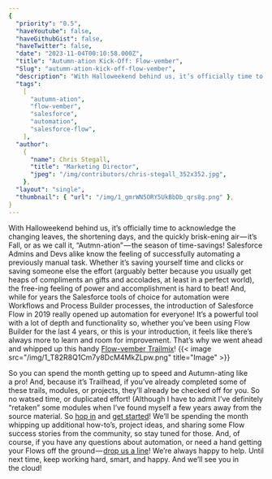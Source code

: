 ```yaml
---
{
  "priority": "0.5",
  "haveYoutube": false,
  "haveGithubGist": false,
  "haveTwitter": false,
  "date": "2023-11-04T00:10:58.000Z",
  "title": "Autumn-ation Kick-Off: Flow-vember",
  "Slug": "autumn-ation-kick-off-flow-vember",
  "description": "With Halloweekend behind us, it’s officially time to acknowledge the changing leaves, the shortening days, and the quickly brisk-ening air — it’s Fall, or as we call it, “Autmn-ation” — the season of time-savings!.",
  "tags":
    [
      "autumn-ation",
      "flow-vember",
      "salesforce",
      "automation",
      "salesforce-flow",
    ],
  "author":
    {
      "name": Chris Stegall,
      "title": "Marketing Director",
      "jpeg": "/img/contributors/chris-stegall_352x352.jpg",
    },
  "layout": "single",
  "thumbnail": { "url": "/img/1_gmrWN5ORY5UkBbDb_qrs8g.png" },
}
---
```


With Halloweekend behind us, it’s officially time to acknowledge the changing leaves, the shortening days, and the quickly brisk-ening air — it’s Fall, or as we call it, “Autmn-ation” — the season of time-savings!
Salesforce Admins and Devs alike know the feeling of successfully automating a previously manual task. Whether it’s saving yourself time and clicks or saving someone else the effort (arguably better because you usually get heaps of compliments an gifts and accolades, at least in a perfect world), the free-ing feeling of power and accomplishment is hard to beat!
And, while for years the Salesforce tools of choice for automation were Workflows and Process Builder processes, the introduction of Salesforce Flow in 2019 really opened up automation for everyone!
It’s a powerful tool with a lot of depth and functionality so, whether you’ve been using Flow Builder for the last 4 years, or this is your introduction, it feels like there’s always more to learn and room for improvement. That’s why we went ahead and whipped up this handy [Flow-vember Trailmix](https://trailhead.salesforce.com/users/cstegall/trailmixes/flow-vember)!
{{< image src="/img/1_T82R8Q1Cm7y8DcM4MkZLpw.png" title="Image" >}}

So you can spend the month getting up to speed and Autumn-ating like a pro!
And, because it’s Trailhead, if you’ve already completed some of these trails, modules, or projects, they’ll already be checked off for you. So no watsed time, or duplicated effort! (Although I have to admit I’ve definitely “retaken” some modules when I’ve found myself a few years away from the source material.
So [hop in](https://trailhead.salesforce.com/users/cstegall/trailmixes/flow-vember) and [get started](https://trailhead.salesforce.com/users/cstegall/trailmixes/flow-vember)!
We’ll be spending the month whipping up additional how-to’s, project ideas, and sharing some Flow success stories from the community, so stay tuned for those. And, of course, if you have any questions about automation, or need a hand getting your Flows off the ground — [drop us a line](https://appexchange.salesforce.com/appxConsultingListingDetail?listingId=a0N30000001gF9jEAE)! We’re always happy to help.
Until next time, keep working hard, smart, and happy. And we’ll see you in the cloud!
